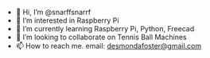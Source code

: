 - 👋 Hi, I’m @snarffsnarrf
- 👀 I’m interested in Raspberry Pi
- 🌱 I’m currently learning Raspberry Pi, Python, Freecad
- 💞️ I’m looking to collaborate on Tennis Ball Machines
- 📫 How to reach me. email: desmondafoster@gmail.com

<!---
snarffsnarrf/snarffsnarrf is a ✨ special ✨ repository because its `README.md` (this file) appears on your GitHub profile.
You can click the Preview link to take a look at your changes.
--->
